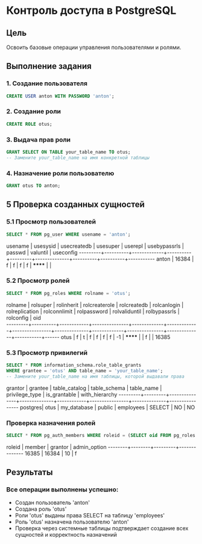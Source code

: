 # Контроль доступа в PostgreSQL

## Цель

Освоить базовые операции управления пользователями и ролями.

## Выполнение задания

### 1. Создание пользователя

```sql
CREATE USER anton WITH PASSWORD 'anton';
```

### 2. Создание роли

```sql
CREATE ROLE otus;
```

### 3. Выдача прав роли

```sql
GRANT SELECT ON TABLE your_table_name TO otus;
-- Замените your_table_name на имя конкретной таблицы
```

### 4. Назначение роли пользователю

```sql
GRANT otus TO anton;
```

## 5 Проверка созданных сущностей

### 5.1 Просмотр пользователей

```sql
SELECT * FROM pg_user WHERE usename = 'anton';
```

usename | usesysid | usecreatedb | usesuper | userepl | usebypassrls | passwd | valuntil | useconfig
---------+----------+-------------+----------+---------+--------------+----------+----------+-----------
anton | 16384 | f | f | f | f | **\*\*\*\*** | |

### 5.2 Просмотр ролей

```sql
SELECT * FROM pg_roles WHERE rolname = 'otus';
```

rolname | rolsuper | rolinherit | rolcreaterole | rolcreatedb | rolcanlogin | rolreplication | rolconnlimit | rolpassword | rolvaliduntil | rolbypassrls | rolconfig | oid  
---------+----------+------------+---------------+-------------+-------------+----------------+--------------+-------------+---------------+--------------+-----------+------
otus | f | t | f | f | f | f | -1 | **\*\*\*\*** | | f | | 16385

### 5.3 Просмотр привилегий

```sql
SELECT * FROM information_schema.role_table_grants
WHERE grantee = 'otus' AND table_name = 'your_table_name';
-- Замените your_table_name на имя таблицы, которой выдавали права
```

grantor | grantee | table_catalog | table_schema | table_name | privilege_type | is_grantable | with_hierarchy
---------+---------+---------------+--------------+------------+----------------+--------------+----------------
postgres| otus | my_database | public | employees | SELECT | NO | NO

### Проверка назначения ролей

```sql
SELECT * FROM pg_auth_members WHERE roleid = (SELECT oid FROM pg_roles WHERE rolname = 'otus');
```

roleid | member | grantor | admin_option
--------+--------+---------+--------------
16385 | 16384 | 10 | f

## Результаты

### Все операции выполнены успешно:

- Создан пользователь 'anton'
- Создана роль 'otus'
- Роли 'otus' выданы права SELECT на таблицу 'employees'
- Роль 'otus' назначена пользователю 'anton'
- Проверка через системные таблицы подтверждает создание всех сущностей и корректность назначений

